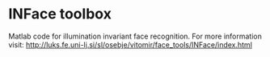 # INFace toolbox

Matlab code for illumination invariant face recognition. For more information visit: http://luks.fe.uni-lj.si/sl/osebje/vitomir/face_tools/INFace/index.html
